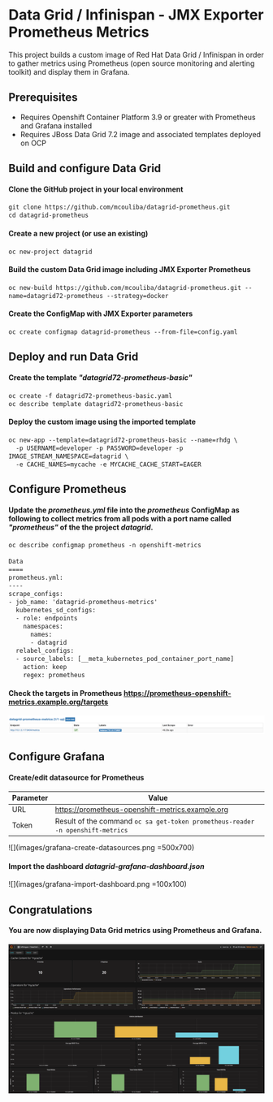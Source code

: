 Data Grid / Infinispan - JMX Exporter Prometheus Metrics
================================================================

This project builds a custom image of Red Hat Data Grid / Infinispan in order to gather metrics using Prometheus (open source monitoring and alerting toolkit) and display them in Grafana.

## Prerequisites

* Requires Openshift Container Platform 3.9 or greater with Prometheus and Grafana installed
* Requires JBoss Data Grid 7.2 image and associated templates deployed on OCP

## Build and configure Data Grid

#### Clone the GitHub project in your local environment
```
git clone https://github.com/mcouliba/datagrid-prometheus.git
cd datagrid-prometheus
```

#### Create a new project (or use an existing)
```
oc new-project datagrid
```

#### Build the custom Data Grid image including JMX Exporter Prometheus
```
oc new-build https://github.com/mcouliba/datagrid-prometheus.git --name=datagrid72-prometheus --strategy=docker
```

#### Create the ConfigMap with JMX Exporter parameters
```
oc create configmap datagrid-prometheus --from-file=config.yaml
```

## Deploy and run Data Grid
#### Create the template _"datagrid72-prometheus-basic"_
```      
oc create -f datagrid72-prometheus-basic.yaml
oc describe template datagrid72-prometheus-basic
```

#### Deploy the custom image using the imported template 
```    
oc new-app --template=datagrid72-prometheus-basic --name=rhdg \
  -p USERNAME=developer -p PASSWORD=developer -p IMAGE_STREAM_NAMESPACE=datagrid \
  -e CACHE_NAMES=mycache -e MYCACHE_CACHE_START=EAGER
```

## Configure Prometheus
#### Update the _prometheus.yml_ file into the _prometheus_ ConfigMap as following to collect metrics from all pods with a port name called _"prometheus"_ of the the project _datagrid_.
```
oc describe configmap prometheus -n openshift-metrics

Data
====
prometheus.yml:
----
scrape_configs:
- job_name: 'datagrid-prometheus-metrics'
  kubernetes_sd_configs:
  - role: endpoints
    namespaces:
      names:
      - datagrid
  relabel_configs:
  - source_labels: [__meta_kubernetes_pod_container_port_name]
    action: keep
    regex: prometheus
```

#### Check the targets in Prometheus https://prometheus-openshift-metrics.example.org/targets
![](images/pods-target.png)

## Configure Grafana
#### Create/edit datasource for Prometheus
| Parameter | Value |
| --- | --- |
| URL | https://prometheus-openshift-metrics.example.org |
| Token | Result of the command `oc sa get-token prometheus-reader -n openshift-metrics` |

![](images/grafana-create-datasources.png =500x700)

#### Import the dashboard _datagrid-grafana-dashboard.json_
![](images/grafana-import-dashboard.png =100x100)

## Congratulations
#### You are now displaying Data Grid metrics using Prometheus and Grafana.
![](images/grafana-dashboard.png)